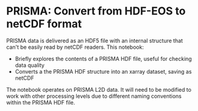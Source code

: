 # PRISMA: Convert from HDF-EOS to netCDF format

PRISMA data is delivered as an HDF5 file with an internal structure that can't be easily read by netCDF readers. This notebook:

- Briefly explores the contents of a PRISMA HDF file, useful for checking data quality
- Converts a the PRISMA HDF structure into an xarray dataset, saving as netCDF

The notebook operates on PRISMA L2D data. It will need to be modified to work with other processing levels due to different naming conventions within the PRISMA HDF file.